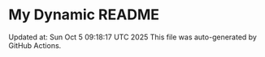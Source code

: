 # My Dynamic README
Updated at: Sun Oct  5 09:18:17 UTC 2025
This file was auto-generated by GitHub Actions.
